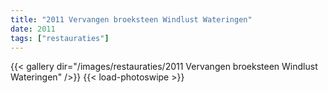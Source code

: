 ```yaml
---
title: "2011 Vervangen broeksteen Windlust Wateringen"
date: 2011
tags: ["restauraties"]
---
```


{{< gallery dir="/images/restauraties/2011 Vervangen broeksteen Windlust Wateringen" />}}
{{< load-photoswipe >}}